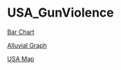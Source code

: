 # USA_GunViolence
[Bar Chart](https://github.com/ngphl/USA_GunViolence/files/10256925/bar.pdf)

[Alluvial Graph](https://github.com/ngphl/USA_GunViolence/files/10256926/alluvial.pdf)

[USA Map](https://github.com/ngphl/USA_GunViolence/files/10256927/map.pdf)
